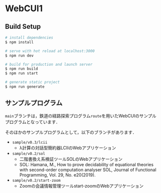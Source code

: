 # WebCUI1
## Build Setup

```bash
# install dependencies
$ npm install

# serve with hot reload at localhost:3000
$ npm run dev

# build for production and launch server
$ npm run build
$ npm run start

# generate static project
$ npm run generate
```

## サンプルプログラム

`main`ブランチは，鉄道の経路探索プログラム`route`を用いたWebCUIのサンプルプログラムとなっています．

そのほかのサンプルプログラムとして，以下のブランチがあります．

* `sample/v0.3/lcii`
    * λ計算の対話型簡約器LCIIのWebアプリケーション
* `sample/v0.2/sol`
    * 二階書換え系検証ツールSOLのWebアプリケーション
    * SOL: Hamana, M., How to prove decidability of equational theories with second-order computation analyser SOL, Journal of Functional Programming, Vol. 29, No. e20(2019).
* `sample/v0.2/start-zoom`
    * Zoomの会議情報管理ツールstart-zoomのWebアプリケーション
